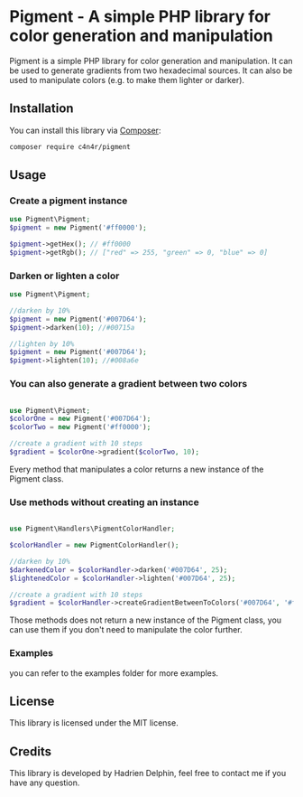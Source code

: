 # Pigment - A simple PHP library for color generation and manipulation

Pigment is a simple PHP library for color generation and manipulation. It can be used to generate gradients from two hexadecimal sources. It can also be used to manipulate colors (e.g. to make them lighter or darker).

## Installation

You can install this library via [Composer](https://getcomposer.org/):

```bash
composer require c4n4r/pigment
```

## Usage

### Create a pigment instance

```php
use Pigment\Pigment;
$pigment = new Pigment('#ff0000');

$pigment->getHex(); // #ff0000
$pigment->getRgb(); // ["red" => 255, "green" => 0, "blue" => 0]
```

### Darken or lighten a color

```php
use Pigment\Pigment;

//darken by 10%
$pigment = new Pigment('#007D64');
$pigment->darken(10); //#00715a

//lighten by 10%
$pigment = new Pigment('#007D64');
$pigment->lighten(10); //#008a6e
```

### You can also generate a gradient between two colors

```php

use Pigment\Pigment;
$colorOne = new Pigment('#007D64');
$colorTwo = new Pigment('#ff0000');

//create a gradient with 10 steps
$gradient = $colorOne->gradient($colorTwo, 10);
```
Every method that manipulates a color returns a new instance of the Pigment class.

### Use methods without creating an instance

```php

use Pigment\Handlers\PigmentColorHandler;

$colorHandler = new PigmentColorHandler();

//darken by 10%
$darkenedColor = $colorHandler->darken('#007D64', 25);
$lightenedColor = $colorHandler->lighten('#007D64', 25);

//create a gradient with 10 steps
$gradient = $colorHandler->createGradientBetweenToColors('#007D64', '#ff0000', 10);
```

Those methods does not return a new instance of the Pigment class, you can use them if you don't need to manipulate the color further.

### Examples

you can refer to the examples folder for more examples.


## License

This library is licensed under the MIT license.

## Credits

This library is developed by Hadrien Delphin, feel free to contact me if you have any question.

